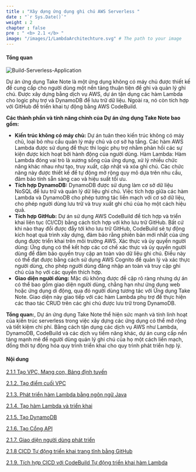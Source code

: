 ```yaml
---
title : "Xây dựng ứng dụng ghi chú AWS Serverless "
date : "`r Sys.Date()`"
weight : 2
chapter : false
pre : " <b> 2.1 </b> "
image: "/images/1/LambdaArchitechture.svg" # The path to your image
---
```



#### Tổng quan

![Build-Serverless-Application](/aws-stutdy-group-workshop/images/1/LambdaArchitechture.svg?featherlight=false&width=100pc)

Dự án ứng dụng Take Note là một ứng dụng không có máy chủ được thiết kế để cung cấp cho người dùng một nền tảng thuận tiện để ghi và quản lý ghi chú. Được xây dựng bằng dịch vụ AWS, dự án tận dụng các hàm Lambda cho logic phụ trợ và DynamoDB để lưu trữ dữ liệu. Ngoài ra, nó còn tích hợp với GitHub để triển khai tự động bằng AWS CodeBuild.

**Các thành phần và tính năng chính của Dự án ứng dụng Take Note bao gồm:**

+ **Kiến trúc không có máy chủ:** Dự án tuân theo kiến trúc không có máy chủ, loại bỏ nhu cầu quản lý máy chủ và cơ sở hạ tầng. Các hàm AWS Lambda được sử dụng để thực thi logic phụ trợ nhằm phản hồi các sự kiện được kích hoạt bởi hành động của người dùng.
Hàm Lambda: Hàm Lambda đóng vai trò là xương sống của ứng dụng, xử lý nhiều chức năng khác nhau như tạo, truy xuất, cập nhật và xóa ghi chú. Các chức năng này được thiết kế để tự động mở rộng quy mô dựa trên nhu cầu, đảm bảo tính sẵn sàng cao và hiệu suất tối ưu.
+ **Tích hợp DynamoDB:** DynamoDB được sử dụng làm cơ sở dữ liệu NoSQL để lưu trữ và quản lý dữ liệu ghi chú. Việc tích hợp giữa các hàm Lambda và DynamoDB cho phép tương tác liền mạch với cơ sở dữ liệu, cho phép người dùng lưu trữ và truy xuất ghi chú của họ một cách hiệu quả.
+ **Tích hợp GitHub:** Dự án sử dụng AWS CodeBuild để tích hợp và triển khai liên tục (CI/CD) bằng cách tích hợp với kho lưu trữ GitHub. Bất cứ khi nào thay đổi được đẩy tới kho lưu trữ GitHub, CodeBuild sẽ tự động kích hoạt quá trình xây dựng, đảm bảo rằng phiên bản mới nhất của ứng dụng được triển khai trên môi trường AWS.
Xác thực và ủy quyền người dùng: Ứng dụng có thể kết hợp các cơ chế xác thực và ủy quyền người dùng để đảm bảo quyền truy cập an toàn vào dữ liệu ghi chú. Điều này có thể đạt được bằng cách sử dụng AWS Cognito để quản lý và xác thực người dùng, cho phép người dùng đăng nhập an toàn và truy cập ghi chú của họ với các quyền thích hợp.
+ **Giao diện người dùng:** Mặc dù không được đề cập rõ ràng nhưng dự án có thể bao gồm giao diện người dùng, chẳng hạn như ứng dụng web hoặc ứng dụng di động, qua đó người dùng tương tác với Ứng dụng Take Note. Giao diện này giao tiếp với các hàm Lambda phụ trợ để thực hiện các thao tác CRUD trên các ghi chú được lưu trữ trong DynamoDB.

**Tổng quan:**, Dự án ứng dụng Take Note thể hiện sức mạnh và tính linh hoạt của kiến trúc serverless trong việc xây dựng các ứng dụng có thể mở rộng và tiết kiệm chi phí. Bằng cách tận dụng các dịch vụ AWS như Lambda, DynamoDB, CodeBuild và các dịch vụ tiềm năng khác, dự án cung cấp nền tảng mạnh mẽ để người dùng quản lý ghi chú của họ một cách liền mạch, đồng thời tự động hóa quy trình triển khai cho quy trình phát triển hợp lý.

#### Nội dung

[2.1.1 Tạo VPC, Mạng con, Bảng định tuyến](2.1.1.-create-vpc-subnet-route-table/)

[2.1.2. Tạo điểm cuối VPC](2.1.2.-create-vpc-endpoint/)

[2.1.3. Phát triển hàm Lambda bằng ngôn ngữ Java](2.1.3.-develop-lambda-function-with-java-language/)

[2.1.4. Tạo hàm Lambda và triển khai](2.1.4.-create-lambda-function-and-deploy/)

[2.1.5. Tạo DynamoDB](2.1.5.-create-dynamodb/)

[2.1.6. Tạo Cổng API](2.1.6.-create-api-gateway/)

[2.1.7. Giao diện người dùng phát triển](2.1.7.-development-frontend/)

[2.1.8 CICD Tự động triển khai trang tĩnh bằng GitHub](2.1.8-cicd-auto-deploy-static-page-with-github/)

[2.1.9. Tích hợp CICD với CodeBuild Tự động triển khai hàm Lambda](2.1.9.-cicd-integration-with-codebuild-auto-deploy-lambda-function/)